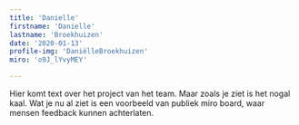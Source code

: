 ```yaml
---
title: 'Danielle'
firstname: 'Danielle'
lastname: 'Broekhuizen'
date: '2020-01-13'
profile-img: 'DaniëlleBroekhuizen'
miro: 'o9J_lYvyMEY'

---
```


Hier komt text over het project van het team. Maar zoals je ziet is het nogal kaal. Wat je nu al ziet is een voorbeeld van publiek miro board, waar mensen feedback kunnen achterlaten.


